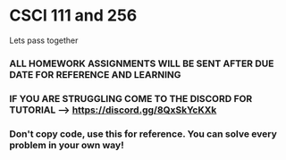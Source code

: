 # CSCI 111 and 256

Lets pass together

### ALL HOMEWORK ASSIGNMENTS WILL BE SENT AFTER DUE DATE FOR REFERENCE AND LEARNING
### IF YOU ARE STRUGGLING COME TO THE DISCORD FOR TUTORIAL --> https://discord.gg/8QxSkYcKXk
### Don't copy code, use this for reference. You can solve every problem in your own way!
